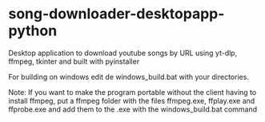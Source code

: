 # song-downloader-desktopapp-python
Desktop application to download youtube songs by URL using yt-dlp, ffmpeg, tkinter and built with pyinstaller

For building on windows edit de windows_build.bat with your directories.

Note: If you want to make the program portable without the client having to install ffmpeg, put a ffmpeg folder with the files ffmpeg.exe, ffplay.exe and ffprobe.exe and add them to the .exe with the windows_build.bat command
